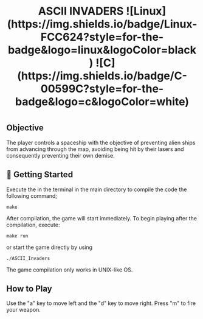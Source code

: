 <h1 align="center"> ASCII INVADERS 
![Linux](https://img.shields.io/badge/Linux-FCC624?style=for-the-badge&logo=linux&logoColor=black)
![C](https://img.shields.io/badge/C-00599C?style=for-the-badge&logo=c&logoColor=white)<h1>

## Objective
The player controls a spaceship with the objective of preventing alien ships from advancing through the map, avoiding being hit by their lasers and consequently preventing their own demise. 

## 🚀 Getting Started 

Execute the in the terminal in the main directory to compile the code the following command;
```shell
make
```
 After compilation, the game will start immediately.
 To begin playing after the compilation, execute: 
  ```shell
  make run
  ```
or start the game directly by using
```shell
./ASCII_Invaders
```
The game compilation only works in UNIX-like OS.

## How to Play
Use the "a" key to move left and the "d" key to move right. Press "m" to fire your weapon.





